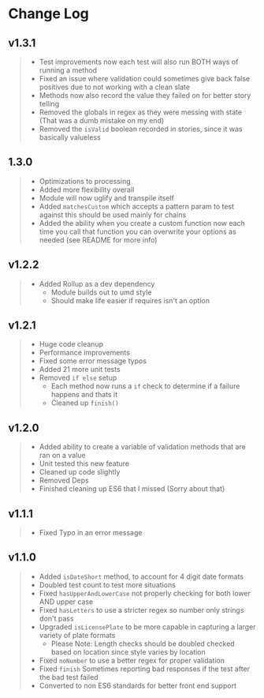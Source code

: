 # Change Log

## v1.3.1

> - Test improvements now each test will also run BOTH ways of running a method
> - Fixed an issue where validation could sometimes give back false positives due to not working with a clean slate
> - Methods now also record the value they failed on for better story telling
> - Removed the globals in regex as they were messing with state (That was a dumb mistake on my end)
> - Removed the `isValid` boolean recorded in stories, since it was basically valueless

## 1.3.0

> - Optimizations to processing
> - Added more flexibility overall
> - Module will now uglify and transpile itself
> - Added `matchesCustom` which accepts a pattern param to test against this should be used mainly for chains
> - Added the ability when you create a custom function now each time you call that function you can overwrite your options as needed (see README for more info)

## v1.2.2

> * Added Rollup as a dev dependency
>   * Module builds out to umd style
>   * Should make life easier if requires isn't an option

## v1.2.1

> * Huge code cleanup
> * Performance improvements
> * Fixed some error message typos
> * Added 21 more unit tests
> * Removed `if else` setup
>   * Each method now runs a `if` check to determine if a failure happens and thats it
>   * Cleaned up `finish()`

## v1.2.0

> - Added ability to create a variable of validation methods that are ran on a value
> - Unit tested this new feature
> - Cleaned up code slightly
> - Removed Deps
> - Finished cleaning up ES6 that I missed (Sorry about that)

## v1.1.1

> - Fixed Typo in an error message

## v1.1.0

> - Added `isDateShort` method, to account for 4 digit date formats
> - Doubled test count to test more situations
> - Fixed `hasUpperAndLowerCase` not properly checking for both lower AND upper case
> - Fixed `hasLetters` to use a stricter regex so number only strings don't pass
> - Upgraded `isLicensePlate` to be more capable in capturing a larger variety of plate formats
>   - Please Note: Length checks should be doubled checked based on location since style varies by location
> - Fixed `noNumber` to use a better regex for proper validation
> - Fixed `finish` Sometimes reporting bad responses if the test after the bad test failed
> - Converted to non ES6 standards for better front end support
